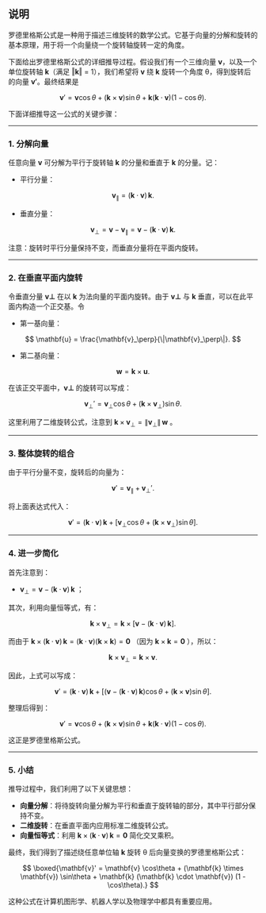 ## 说明

罗德里格斯公式是一种用于描述三维旋转的数学公式。它基于向量的分解和旋转的基本原理，用于将一个向量绕一个旋转轴旋转一定的角度。


下面给出罗德里格斯公式的详细推导过程。假设我们有一个三维向量 **v**，以及一个单位旋转轴 **k**（满足 ‖**k**‖ = 1），我们希望将 **v** 绕 **k** 旋转一个角度 θ，得到旋转后的向量 **v′**。最终结果是


$$
\mathbf{v}' = \mathbf{v} \cos\theta + (\mathbf{k} \times \mathbf{v}) \sin\theta + \mathbf{k} (\mathbf{k} \cdot \mathbf{v}) (1-\cos\theta).
$$


下面详细推导这一公式的关键步骤：

---

### 1. 分解向量

任意向量 **v** 可分解为平行于旋转轴 **k** 的分量和垂直于 **k** 的分量。记：

- 平行分量：

$$
  \mathbf{v}_\parallel = (\mathbf{k} \cdot \mathbf{v}) \, \mathbf{k}.
  $$


- 垂直分量：

$$
  \mathbf{v}_\perp = \mathbf{v} - \mathbf{v}_\parallel = \mathbf{v} - (\mathbf{k} \cdot \mathbf{v}) \, \mathbf{k}.
  $$


注意：旋转时平行分量保持不变，而垂直分量将在平面内旋转。

---

### 2. 在垂直平面内旋转

令垂直分量 **v⊥** 在以 **k** 为法向量的平面内旋转。由于 **v⊥** 与 **k** 垂直，可以在此平面内构造一个正交基。令

- 第一基向量：

$$
  \mathbf{u} = \frac{\mathbf{v}_\perp}{\|\mathbf{v}_\perp\|}.
  $$


- 第二基向量：

$$
  \mathbf{w} = \mathbf{k} \times \mathbf{u}.
  $$


在该正交平面中，**v⊥** 的旋转可以写成：

$$
\mathbf{v}_\perp' = \mathbf{v}_\perp \cos\theta + (\mathbf{k} \times \mathbf{v}_\perp) \sin\theta.
$$

这里利用了二维旋转公式，注意到  $\mathbf{k} \times \mathbf{v}_\perp = \|\mathbf{v}_\perp\| \, \mathbf{w}$ 。

---

### 3. 整体旋转的组合

由于平行分量不变，旋转后的向量为：

$$
\mathbf{v}' = \mathbf{v}_\parallel + \mathbf{v}_\perp'.
$$

将上面表达式代入：

$$
\mathbf{v}' = (\mathbf{k} \cdot \mathbf{v}) \, \mathbf{k} + \left[\mathbf{v}_\perp \cos\theta + (\mathbf{k} \times \mathbf{v}_\perp) \sin\theta\right].
$$


---

### 4. 进一步简化

首先注意到：
-  $\mathbf{v}_\perp = \mathbf{v} - (\mathbf{k} \cdot \mathbf{v}) \, \mathbf{k}$ ；

其次，利用向量恒等式，有：

$$
\mathbf{k} \times \mathbf{v}_\perp = \mathbf{k} \times \left[\mathbf{v} - (\mathbf{k} \cdot \mathbf{v}) \, \mathbf{k}\right].
$$

而由于  $\mathbf{k} \times (\mathbf{k} \cdot \mathbf{v}) \, \mathbf{k} = (\mathbf{k} \cdot \mathbf{v}) (\mathbf{k} \times \mathbf{k}) = \mathbf{0}$ （因为  $\mathbf{k} \times \mathbf{k} = \mathbf{0}$ ），所以：

$$
\mathbf{k} \times \mathbf{v}_\perp = \mathbf{k} \times \mathbf{v}.
$$


因此，上式可以写成：

$$
\mathbf{v}' = (\mathbf{k} \cdot \mathbf{v}) \, \mathbf{k} + \left[\left(\mathbf{v} - (\mathbf{k} \cdot \mathbf{v}) \, \mathbf{k}\right)\cos\theta + (\mathbf{k} \times \mathbf{v}) \sin\theta\right].
$$


整理后得到：

$$
\mathbf{v}' = \mathbf{v} \cos\theta + (\mathbf{k} \times \mathbf{v}) \sin\theta + \mathbf{k} (\mathbf{k} \cdot \mathbf{v}) (1 - \cos\theta).
$$


这正是罗德里格斯公式。

---

### 5. 小结

推导过程中，我们利用了以下关键思想：
- **向量分解**：将待旋转向量分解为平行和垂直于旋转轴的部分，其中平行部分保持不变。
- **二维旋转**：在垂直平面内应用标准二维旋转公式。
- **向量恒等式**：利用  $\mathbf{k} \times (\mathbf{k} \cdot \mathbf{v}) \, \mathbf{k} = \mathbf{0}$  简化交叉乘积。

最终，我们得到了描述绕任意单位轴 **k** 旋转 θ 后向量变换的罗德里格斯公式：

$$
\boxed{\mathbf{v}' = \mathbf{v} \cos\theta + (\mathbf{k} \times \mathbf{v}) \sin\theta + \mathbf{k} (\mathbf{k} \cdot \mathbf{v}) (1 - \cos\theta).}
$$


这种公式在计算机图形学、机器人学以及物理学中都具有重要应用。

